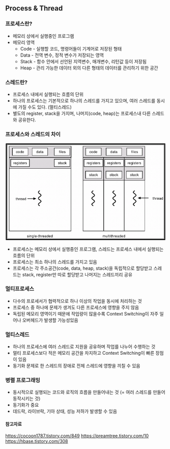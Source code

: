 ## Process & Thread

### 프로세스란?

- 메모리 상에서 실행중인 프로그램
- 메모리 영역
  - Code - 실행할 코드, 명령어들이 기계어로 저장된 형태
  - Data - 전역 변수, 정적 변수가 저장되는 영역
  - Stack - 함수 안에서 선언된 지역변수, 매개변수, 리턴값 등이 저장됨
  - Heap - 관리 가능한 데이터 외의 다른 형태의 데이터를 관리하기 위한 공간

### 스레드란?

- 프로세스 내에서 실행되는 흐름의 단위
- 하나의 프로세스는 기본적으로 하나의 스레드를 가지고 있으며, 여러 스레드를 동시에 가질 수도 있다. (멀티스레드)
- 별도의 register, stack을 가지며, 나머지(code, heap)는 프로세스내 다른 스레드와 공유한다.

### 프로세스와 스레드의 차이

<img src='../../image/process&thread.png'>

- 프로세스는 메모리 상에서 실행중인 프로그램, 스레드는 프로세스 내에서 실행되는 흐름의 단위
- 프로세스는 최소 하나의 스레드를 가지고 있음
- 프로세스는 각 주소공간(code, data, heap, stack)을 독립적으로 할당받고 스레드는 stack, register만 따로 할당받고 나머지는 스레드끼리 공유

### 멀티프로세스

- 다수의 프로세서가 협력적으로 하나 이상의 작업을 동시에 처리하는 것
- 프로세스 중 하나에 문제가 생겨도 다른 프로세스에 영향을 주지 않음
- 독립된 메모리 영역이기 때문에 작업량이 많을수록 Context Switching이 자주 일어나 오버헤드가 발생할 가능성있음

### 멀티스레드

- 하나의 프로세스에 여러 스레드로 지원을 공유하며 작업를 나누어 수행하는 것
- 멀티 프로세스보다 적은 메모리 공간을 차지하고 Context Switching이 빠른 장점이 있음
- 동기화 문제로 한 스레드의 장애로 전체 스레드에 영향을 끼칠 수 있음

### 병렬 프로그래밍

- 동시적으로 실행되는 코드와 로직의 흐름을 만들어내는 것 (= 여러 스레드를 만들어 동작시키는 것)
- 동기화가 중요
- 데드락, 라이브락, 기아 상태, 성능 저하가 발생할 수 있음

#### 참고자료

https://cocoon1787.tistory.com/849
https://preamtree.tistory.com/10
https://hbase.tistory.com/308
